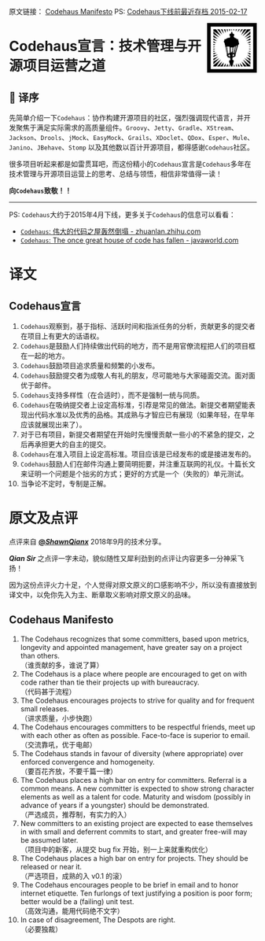 原文链接： [Codehaus Manifesto](https://github.com/codehaus/www-codehaus-org/blob/master/app/manifesto.md) PS: [Codehaus下线前最近存档 2015-02-17](https://web.archive.org/web/20150217163243/http://www.codehaus.org:80/customs/manifesto.html)

<img src="streetlight_manifesto.png" width="20%" align="right" >

# Codehaus宣言：技术管理与开源项目运营之道

## 🍎 译序

先简单介绍一下`Codehaus`：协作构建开源项目的社区，强烈强调现代语言，并开发聚焦于满足实际需求的高质量组件。`Groovy`、`Jetty`、`Gradle`、`XStream`、`Jackson`、`Drools`、`jMock`、`EasyMock`、`Grails`、`XDoclet`、`QDox`、`Esper`、`Mule`、`Janino`、`JBehave`、`Stomp` 以及其他数以百计开源项目，都得感谢`Codehaus`社区。

很多项目听起来都是如雷贯耳吧，而这份精小的`Codehaus`宣言是`Codehaus`多年在技术管理与开源项目运营上的思考、总结与领悟，相信非常值得一读！

**向`Codehaus`致敬！！**

----------

PS: `Codehaus`大约于2015年4月下线，更多关于`Codehaus`的信息可以看看：

- [`Codehaus`: 伟大的代码之屋轰然倒塌 - zhuanlan.zhihu.com](https://zhuanlan.zhihu.com/p/30525116)
- [`Codehaus`: The once great house of code has fallen - javaworld.com](https://www.javaworld.com/article/2892227/open-source-tools/codehaus-the-once-great-house-of-code-has-fallen.html)

# 译文

## Codehaus宣言

1. `Codehaus`观察到，基于指标、活跃时间和指派任务的分析，贡献更多的提交者在项目上有更大的话语权。
1. `Codehaus`是鼓励人们持续做出代码的地方，而不是用官僚流程把人们的项目框在一起的地方。
1. `Codehaus`鼓励项目追求质量和频繁的小发布。
1. `Codehaus`鼓励提交者为成敬人有礼的朋友，尽可能地与大家碰面交流。面对面优于邮件。
1. `Codehaus`支持多样性（在合适时），而不是强制一统与同质。
1. `Codehaus`在吸纳提交者上设定高标准，引荐是常见的做法。新提交者期望能表现出代码水准以及优秀的品格。其成熟与才智应已有展现（如果年轻，在早年应该就展现出来了）。
1. 对于已有项目，新提交者期望在开始时先慢慢贡献一些小的不紧急的提交，之后再承担更大的自主的提交。
1. `Codehaus`在准入项目上设定高标准。项目应该是已经发布的或是接进发布的。
1. `Codehaus`鼓励人们在邮件沟通上要简明扼要，并注重互联网的礼仪。十篇长文来证明一个问题是个拙劣的方式；更好的方式是一个（失败的）单元测试。
1. 当争论不定时，专制是正解。

# 原文及点评

点评来自 [**@_ShawnQianx_**](http://weibo.com/shawnqianx) 2018年9月的技术分享。

**_Qian Sir_** 之点评一字未动，貌似随性又犀利劲到的点评让内容更多一分神采飞扬！

因为这份点评火力十足，个人觉得对原文原义的口感影响不少，所以没有直接放到译文中，以免你先入为主、断章取义影响对原文原义的品味。

## Codehaus Manifesto

1. The Codehaus recognizes that some committers, based upon metrics, longevity and appointed management, have greater say on a project than others.  
    （谁贡献的多，谁说了算）
1. The Codehaus is a place where people are encouraged to get on with code rather than tie their projects up with bureaucracy.  
    （代码甚于流程）
1. The Codehaus encourages projects to strive for quality and for frequent small releases.  
    （讲求质量，小步快跑）
1. The Codehaus encourages committers to be respectful friends, meet up with each other as often as possible. Face-to-face is superior to email.  
    （交流靠吼，优于电邮）
1. The Codehaus stands in favour of diversity (where appropriate) over enforced convergence and homogeneity.  
    （要百花齐放，不要千篇一律）
1. The Codehaus places a high bar on entry for committers. Referral is a common means. A new committer is expected to show strong character elements as well as a talent for code. Maturity and wisdom (possibly in advance of years if a youngster) should be demonstrated.  
    （严选成员，推荐制，有实力的入）
1. New committers to an existing project are expected to ease themselves in with small and deferrent commits to start, and greater free-will may be assumed later.  
    （项目中的新客，从提交 bug ﬁx 开始，别一上来就重构优化）
1. The Codehaus places a high bar on entry for projects. They should be released or near it.  
    （严选项目，成熟的入 v0.1 的滚）
1. The Codehaus encourages people to be brief in email and to honor internet etiquette. Ten furlongs of text justifying a position is poor form; better would be a (failing) unit test.  
    （高效沟通，能用代码绝不文字）
1. In case of disagreement, The Despots are right.  
    （必要独裁）
